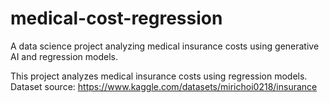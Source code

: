 # medical-cost-regression
A data science project analyzing medical insurance costs using generative AI and regression models.

This project analyzes medical insurance costs using regression models.
Dataset source: https://www.kaggle.com/datasets/mirichoi0218/insurance